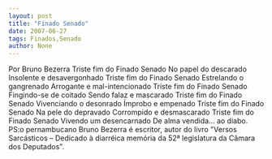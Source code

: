 ```yaml
---
layout: post
title: "Finado Senado"
date: 2007-06-27
tags: Finados,Senado
author: None
---
```



Por Bruno Bezerra
Triste fim do Finado Senado
No papel do descarado
Insolente e desavergonhado
Triste fim do Finado Senado
Estrelando o gangrenado
Arrogante e mal-intencionado
Triste fim do Finado Senado
Fingindo-se de coitado
Sendo falaz e mascarado
Triste fim do Finado Senado
Vivenciando o desonrado
&Iacute;mprobo e empenado
Triste fim do Finado Senado
Na pele do depravado
Corrompido e desmascarado
Triste fim do Finado Senado
Vivendo um desencarnado
De alma vendida... ao diabo.
PS:o pernambucano Bruno Bezerra &eacute; escritor, autor do livro &quot;Versos Sarc&aacute;sticos &ndash; Dedicado &agrave; diarr&eacute;ica mem&oacute;ria da 52&ordf; legislatura da C&acirc;mara dos Deputados&quot;.

 